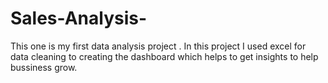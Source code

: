 # Sales-Analysis-


This one is my first data analysis project .
In this project I used excel for data cleaning to creating the dashboard which helps to get insights to help bussiness grow.
